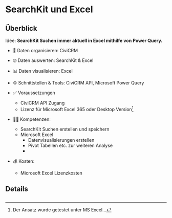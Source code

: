# SearchKit und Excel

## Überblick

Idee: **SearchKit Suchen immer aktuell in Excel mithilfe von Power Query.**


- 💾 Daten organisieren: CiviCRM
- 🤓 Daten auswerten: SearchKit & Excel
- 📊 Daten visualisieren: Excel
- ⚙️ Schnittstellen & Tools: CiviCRM API, Microsoft Power Query


- ✅ Voraussetzungen
    - CiviCRM API Zugang
    - Lizenz für Microsoft Excel 365 oder Desktop Version[^note]
- 👩‍💻 Kompetenzen: 
    - SearchKit Suchen erstellen und speichern
    - Microsoft Excel
        - Datenvisualisierungen erstellen
        - Pivot Tabellen etc. zur weiteren Analyse
        - 
- 💰 Kosten: 
    - Microsoft Excel Lizenzkosten


[^note]: Der Ansatz wurde getestet unter MS Excel...


## Details


##